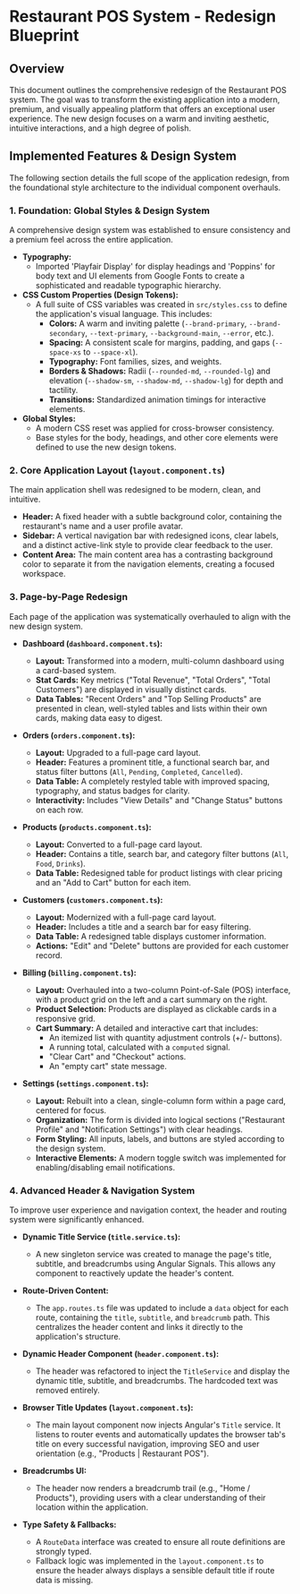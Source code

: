 # Restaurant POS System - Redesign Blueprint

## Overview

This document outlines the comprehensive redesign of the Restaurant POS system. The goal was to transform the existing application into a modern, premium, and visually appealing platform that offers an exceptional user experience. The new design focuses on a warm and inviting aesthetic, intuitive interactions, and a high degree of polish.

## Implemented Features & Design System

The following section details the full scope of the application redesign, from the foundational style architecture to the individual component overhauls.

### 1. Foundation: Global Styles & Design System

A comprehensive design system was established to ensure consistency and a premium feel across the entire application.

- **Typography:**
    - Imported 'Playfair Display' for display headings and 'Poppins' for body text and UI elements from Google Fonts to create a sophisticated and readable typographic hierarchy.
- **CSS Custom Properties (Design Tokens):**
    - A full suite of CSS variables was created in `src/styles.css` to define the application's visual language. This includes:
        - **Colors:** A warm and inviting palette (`--brand-primary`, `--brand-secondary`, `--text-primary`, `--background-main`, `--error`, etc.).
        - **Spacing:** A consistent scale for margins, padding, and gaps (`--space-xs` to `--space-xl`).
        - **Typography:** Font families, sizes, and weights.
        - **Borders & Shadows:** Radii (`--rounded-md`, `--rounded-lg`) and elevation (`--shadow-sm`, `--shadow-md`, `--shadow-lg`) for depth and tactility.
        - **Transitions:** Standardized animation timings for interactive elements.
- **Global Styles:**
    - A modern CSS reset was applied for cross-browser consistency.
    - Base styles for the body, headings, and other core elements were defined to use the new design tokens.

### 2. Core Application Layout (`layout.component.ts`)

The main application shell was redesigned to be modern, clean, and intuitive.

- **Header:** A fixed header with a subtle background color, containing the restaurant's name and a user profile avatar.
- **Sidebar:** A vertical navigation bar with redesigned icons, clear labels, and a distinct active-link style to provide clear feedback to the user.
- **Content Area:** The main content area has a contrasting background color to separate it from the navigation elements, creating a focused workspace.

### 3. Page-by-Page Redesign

Each page of the application was systematically overhauled to align with the new design system.

- **Dashboard (`dashboard.component.ts`):**
    - **Layout:** Transformed into a modern, multi-column dashboard using a card-based system.
    - **Stat Cards:** Key metrics ("Total Revenue", "Total Orders", "Total Customers") are displayed in visually distinct cards.
    - **Data Tables:** "Recent Orders" and "Top Selling Products" are presented in clean, well-styled tables and lists within their own cards, making data easy to digest.

- **Orders (`orders.component.ts`):**
    - **Layout:** Upgraded to a full-page card layout.
    - **Header:** Features a prominent title, a functional search bar, and status filter buttons (`All`, `Pending`, `Completed`, `Cancelled`).
    - **Data Table:** A completely restyled table with improved spacing, typography, and status badges for clarity.
    - **Interactivity:** Includes "View Details" and "Change Status" buttons on each row.

- **Products (`products.component.ts`):**
    - **Layout:** Converted to a full-page card layout.
    - **Header:** Contains a title, search bar, and category filter buttons (`All`, `Food`, `Drinks`).
    - **Data Table:** Redesigned table for product listings with clear pricing and an "Add to Cart" button for each item.

- **Customers (`customers.component.ts`):**
    - **Layout:** Modernized with a full-page card layout.
    - **Header:** Includes a title and a search bar for easy filtering.
    - **Data Table:** A redesigned table displays customer information.
    - **Actions:** "Edit" and "Delete" buttons are provided for each customer record.

- **Billing (`billing.component.ts`):**
    - **Layout:** Overhauled into a two-column Point-of-Sale (POS) interface, with a product grid on the left and a cart summary on the right.
    - **Product Selection:** Products are displayed as clickable cards in a responsive grid.
    - **Cart Summary:** A detailed and interactive cart that includes:
        - An itemized list with quantity adjustment controls (+/- buttons).
        - A running total, calculated with a `computed` signal.
        - "Clear Cart" and "Checkout" actions.
        - An "empty cart" state message.

- **Settings (`settings.component.ts`):**
    - **Layout:** Rebuilt into a clean, single-column form within a page card, centered for focus.
    - **Organization:** The form is divided into logical sections ("Restaurant Profile" and "Notification Settings") with clear headings.
    - **Form Styling:** All inputs, labels, and buttons are styled according to the design system.
    - **Interactive Elements:** A modern toggle switch was implemented for enabling/disabling email notifications.

### 4. Advanced Header & Navigation System
To improve user experience and navigation context, the header and routing system were significantly enhanced.

- **Dynamic Title Service (`title.service.ts`):**
    - A new singleton service was created to manage the page's title, subtitle, and breadcrumbs using Angular Signals. This allows any component to reactively update the header's content.

- **Route-Driven Content:**
    - The `app.routes.ts` file was updated to include a `data` object for each route, containing the `title`, `subtitle`, and `breadcrumb` path. This centralizes the header content and links it directly to the application's structure.

- **Dynamic Header Component (`header.component.ts`):**
    - The header was refactored to inject the `TitleService` and display the dynamic title, subtitle, and breadcrumbs. The hardcoded text was removed entirely.

- **Browser Title Updates (`layout.component.ts`):**
    - The main layout component now injects Angular's `Title` service. It listens to router events and automatically updates the browser tab's title on every successful navigation, improving SEO and user orientation (e.g., "Products | Restaurant POS").

- **Breadcrumbs UI:**
    - The header now renders a breadcrumb trail (e.g., "Home / Products"), providing users with a clear understanding of their location within the application.

- **Type Safety & Fallbacks:**
    - A `RouteData` interface was created to ensure all route definitions are strongly typed.
    - Fallback logic was implemented in the `layout.component.ts` to ensure the header always displays a sensible default title if route data is missing.
